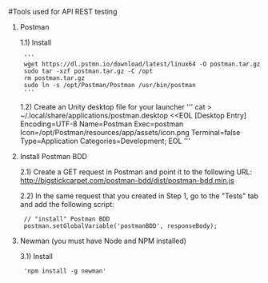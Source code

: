 #Tools used for API REST testing

1) Postman

	1.1) Install

		'''
		wget https://dl.pstmn.io/download/latest/linux64 -O postman.tar.gz
		sudo tar -xzf postman.tar.gz -C /opt
		rm postman.tar.gz
		sudo ln -s /opt/Postman/Postman /usr/bin/postman
		'''

	1.2) Create an Unity desktop file for your launcher
		'''
		cat > ~/.local/share/applications/postman.desktop <<EOL
		[Desktop Entry]
		Encoding=UTF-8
		Name=Postman
		Exec=postman
		Icon=/opt/Postman/resources/app/assets/icon.png
		Terminal=false
		Type=Application
		Categories=Development;
		EOL
		'''


2) Install Postman BDD

	2.1) Create a GET request in Postman and point it to the following URL:
		http://bigstickcarpet.com/postman-bdd/dist/postman-bdd.min.js

	2.2) In the same request that you created in Step 1, go to the "Tests" tab and add the following script:

		// "install" Postman BDD
		postman.setGlobalVariable('postmanBDD', responseBody);


3) Newman (you must have Node and NPM installed)

	3.1) Install 

		'npm install -g newman'